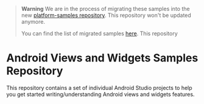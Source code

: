 > **Warning**
> We are in the process of migrating these samples into the new [platform-samples repository](https://github.com/android/platform-samples). This repository won't be updated anymore.
> 
> You can find the list of migrated samples [here](https://github.com/android/platform-samples/tree/main/samples/user-interface). This repository 


Android Views and Widgets Samples Repository
============================================

This repository contains a set of individual Android Studio projects to help you get
started writing/understanding Android views and widgets features.
